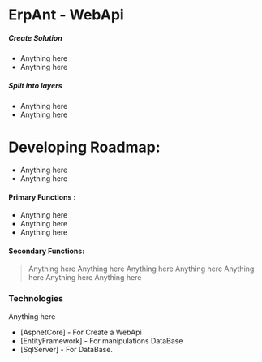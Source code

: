  # ErpAnt - WebApi

##### Create Solution

  - Anything here
  - Anything here

##### Split into layers

  - Anything here
  - Anything here 

# Developing Roadmap:

  - Anything here
  - Anything here


#### Primary Functions :
  - Anything here
  - Anything here
  - Anything here

#### Secondary Functions:
>  Anything here
>  Anything here
>  Anything here
>  Anything here
>  Anything here
>  Anything here
>  Anything here


### Technologies

Anything here

* [AspnetCore] - For Create a WebApi
* [EntityFramework] - For manipulations DataBase
* [SqlServer] - For DataBase. 